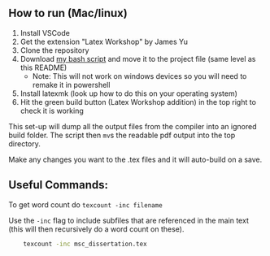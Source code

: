 ## How to run (Mac/linux)

1) Install VSCode
2) Get the extension "Latex Workshop" by James Yu
3) Clone the repository
4) Download [my bash script]() and move it to the project file (same level as this README)
    - Note: This will not work on windows devices so you will need to remake it in powershell
5) Install latexmk (look up how to do this on your operating system)
6) Hit the green build button (Latex Workshop addition) in the top right to check it is working

This set-up will dump all the output files from the compiler into an ignored build folder. The script then `mv`s the readable pdf output into the top directory.

Make any changes you want to the .tex files and it will auto-build on a save.


## Useful Commands: 

To get word count do `texcount -inc filename`

Use the `-inc` flag to include subfiles that are referenced in the main text (this will then recursively do a word count on these).

```bash
    texcount -inc msc_dissertation.tex 
```
